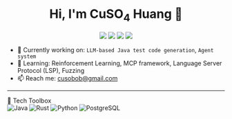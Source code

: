 <h1 align="center">Hi, I'm CuSO<sub>4</sub> Huang 👋</h1>

<p align="center">
  <img src="https://img.shields.io/badge/Language-Python-red?style=flat&logo=python">
  <img src="https://img.shields.io/badge/Language-Rust-blue?style=flat&logo=rust">
  <img src="https://img.shields.io/badge/Java-yellow?style=flat&logo=java">
  <img src="https://img.shields.io/badge/LLM-OpenAI-green?style=flat&logo=openai">
</p>

- 🔭 Currently working on: `LLM-based Java test code generation`, `Agent system`
- 🌱 Learning: Reinforcement Learning, MCP framework, Language Server Protocol (LSP), Fuzzing
- 📫 Reach me: [cusobob@gmail.com](mailto:cusobob@gmail.com)

---

🧰 Tech Toolbox  
![Java](https://img.shields.io/badge/-Java-007396?&logo=Java)
![Rust](https://img.shields.io/badge/-Rust-000?&logo=Rust)
![Python](https://img.shields.io/badge/-Python-3776AB?&logo=python)
![PostgreSQL](https://img.shields.io/badge/-PostgreSQL-4169E1?&logo=postgresql)
